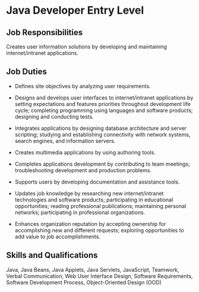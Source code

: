 # Java Developer Entry Level

## Job Responsibilities

Creates user information solutions by developing and maintaining internet/intranet applications.

## Job Duties

* Defines site objectives by analyzing user requirements.

* Designs and develops user interfaces to internet/intranet applications by setting expectations and features priorities throughout development life cycle; completing programming using languages and software products; designing and conducting tests.

* Integrates applications by designing database architecture and server scripting; studying and establishing connectivity with network systems, search engines, and information servers.

* Creates multimedia applications by using authoring tools.

* Completes applications development by contributing to team meetings; troubleshooting development and production problems.

* Supports users by developing documentation and assistance tools.

* Updates job knowledge by researching new internet/intranet technologies and software products; participating in educational opportunities; reading professional publications; maintaining personal networks; participating in professional organizations.

* Enhances organization reputation by accepting ownership for accomplishing new and different requests; exploring opportunities to add value to job accomplishments.

## Skills and Qualifications

Java, Java Beans, Java Applets, Java Servlets, JavaScript, Teamwork, Verbal Communication, Web User Interface Design, Software Requirements, Software Development Process, Object-Oriented Design (OOD)


